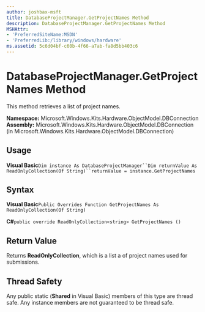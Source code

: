 ```yaml
---
author: joshbax-msft
title: DatabaseProjectManager.GetProjectNames Method
description: DatabaseProjectManager.GetProjectNames Method
MSHAttr:
- 'PreferredSiteName:MSDN'
- 'PreferredLib:/library/windows/hardware'
ms.assetid: 5c6d04bf-c60b-4f66-a7ab-fa8d5bb403c6
---
```


# DatabaseProjectManager.GetProjectNames Method


This method retrieves a list of project names.

**Namespace:** Microsoft.Windows.Kits.Hardware.ObjectModel.DBConnection **Assembly:** Microsoft.Windows.Kits.Hardware.ObjectModel.DBConnection (in Microsoft.Windows.Kits.Hardware.ObjectModel.DBConnection)

## Usage


**Visual Basic**`Dim instance As DatabaseProjectManager``Dim returnValue As ReadOnlyCollection(Of String)``returnValue = instance.GetProjectNames`

## Syntax


**Visual Basic**`Public Overrides Function GetProjectNames As ReadOnlyCollection(Of String)`

**C#**`public override ReadOnlyCollection<string> GetProjectNames ()`

## Return Value


Returns **ReadOnlyCollection**, which is a list a of project names used for submissions.

## Thread Safety


Any public static (**Shared** in Visual Basic) members of this type are thread safe. Any instance members are not guaranteed to be thread safe.

 

 






